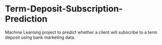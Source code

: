# Term-Deposit-Subscription-Prediction
Machine Learning project to predict whether a client will subscribe to a term deposit using bank marketing data.
